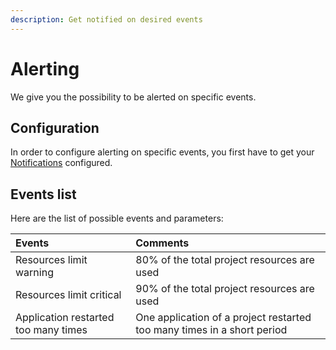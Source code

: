 ```yaml
---
description: Get notified on desired events
---
```


# Alerting

We give you the possibility to be alerted on specific events.

## Configuration

In order to configure alerting on specific events, you first have to get your [Notifications](notifications.md) configured.

## Events list

Here are the list of possible events and parameters:

| Events | Comments |
| :--- | :--- |
| Resources limit warning | 80% of the total project resources are used |
| Resources limit critical | 90% of the total project resources are used |
| Application restarted too many times | One application of a project restarted too many times in a short period |

